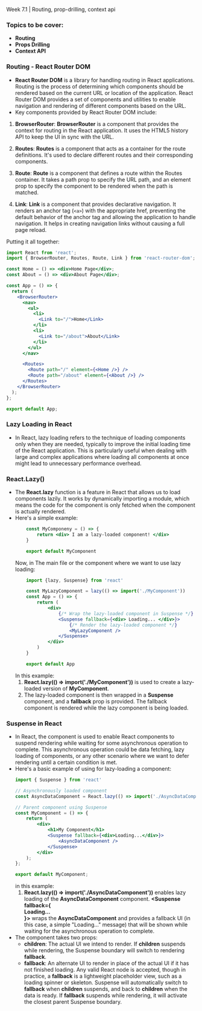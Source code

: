 Week 7.1 | Routing, prop-drilling, context api

### Topics to be cover:
- **Routing**
- **Props Drilling**
- **Context API**

### Routing - React Router DOM
- **React Router DOM** is a library for handling routing in React applications. Routing is the process of determining which components should be rendered based on the current URL or location of the application. React Router DOM provides a set of components and utilities to enable navigation and rendering of different components based on the URL.
- Key components provided by React Router DOM include:
1. **BrowserRouter**: **BrowserRouter** is a component that provides the context for routing in the React application. It uses the HTML5 history API to keep the UI in sync with the URL.
2. **Routes**: **Routes** is a component that acts as a container for the route definitions. It's used to declare different routes and their corresponding components.
3. **Route**: **Route** is a component that defines a route within the Routes container. It takes a path prop to specify the URL path, and an element prop to specify the component to be rendered when the path is matched.

4. **Link**: **Link** is a component that provides declarative navigation. It renders an anchor tag (```<a>```) with the appropriate href, preventing the default behavior of the anchor tag and allowing the application to handle navigation. It helps in creating navigation links without causing a full page reload.

Putting it all together:

``` jsx
import React from 'react';
import { BrowserRouter, Routes, Route, Link } from 'react-router-dom';

const Home = () => <div>Home Page</div>;
const About = () => <div>About Page</div>;

const App = () => {
  return (
    <BrowserRouter>
      <nav>
        <ul>
          <li>
            <Link to="/">Home</Link>
          </li>
          <li>
            <Link to="/about">About</Link>
          </li>
        </ul>
      </nav>

      <Routes>
        <Route path="/" element={<Home />} />
        <Route path="/about" element={<About />} />
      </Routes>
    </BrowserRouter>
  );
};

export default App;
```

### Lazy Loading in React
- In React, lazy loading refers to the technique of loading components only when they are needed, typically to improve the initial loading time of the React application. This is particularly useful when dealing with large and complex applications where loading all components at once might lead to unnecessary performance overhead.

### React.Lazy()
- The **React.lazy** function is a feature in React that allows us to load components lazily. It works by dynamically importing a module, which means the code for the component is only fetched when the component is actually rendered.
- Here's a simple example:
    ``` jsx
        const MyComponeny = () => {
            return <div> I am a lazy-loaded component! </div>
        }

        export default MyComponent
    ```
    Now, in The main file or the component where we want to use lazy loading:
    ``` jsx
        import {lazy, Suspense} from 'react'

        const MyLazyComponent = lazy(() => import('./MyComponent'))
        const App = () => {
            return (
                <div>
                    {/* Wrap the lazy-loaded component in Suspense */}
                    <Suspense fallback={<div> Loading... </div>}>
                        {/* Render the lazy-loaded component */}
                        <MyLazyComponent />
                    </Suspense>
                </div>
            )
        }

        export default App
    ``` 
    In this example:
    1. **React.lazy(() => import('./MyComponent'))** is used to create a lazy-loaded version of **MyComponent**.
    2. The lazy-loaded component is then wrapped in a **Suspense** component, and a **fallback** prop is provided. The fallback component is rendered while the lazy component is being loaded.

### Suspense in React
- In React, the **<Suspense>** component is used to enable React components to suspend rendering while waiting for some asynchronous operation to complete. This asynchronous operation could be data fetching, lazy loading of components, or any other scenario where we want to defer rendering until a certain condition is met.
- Here's a basic example of using **<Suspense>** for lazy-loading a component:
    ```jsx
    import { Suspense } from 'react'

    // Asynchronously loaded component
    const AsyncDataComponent = React.lazy(() => import('./AsyncDataComponent'));

    // Parent component using Suspense
    const MyComponent = () => {
        return (
            <div>
                <h1>My Component</h1>
                <Suspense fallback={<div>Loading...</div>}>
                    <AsyncDataComponent />
                </Suspense>
            </div>
        );
    };

    export default MyComponent;
    ```
    in this example:
    1. **React.lazy(() => import('./AsyncDataComponent'))** enables lazy loading of the **AsyncDataComponent** component.
    **<Suspense fallback={<div>Loading...</div>}>** wraps the **AsyncDataComponent** and provides a fallback UI (in this case, a simple "Loading..." message) that will be shown while waiting for the asynchronous operation to complete.
- The **<Suspense>** component takes two props:
    - **children**:  The actual UI we intend to render. If **children** suspends while rendering, the Suspense boundary will switch to rendering **fallback**.
    - **fallback**: An alternate UI to render in place of the actual UI if it has not finished loading. Any valid React node is accepted, though in practice, a **fallback** is a lightweight placeholder view, such as a loading spinner or skeleton. Suspense will automatically switch to **fallback** when **children** suspends, and back to **children** when the data is ready. If **fallback** suspends while rendering, it will activate the closest parent Suspense boundary.